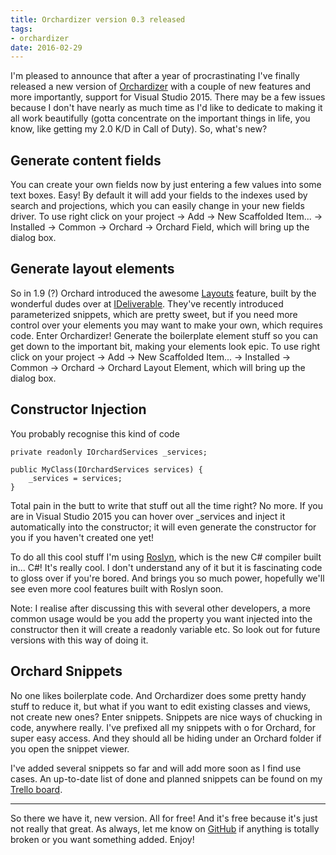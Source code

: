 ```yaml
---
title: Orchardizer version 0.3 released
tags:
- orchardizer
date: 2016-02-29
---
```

I'm pleased to announce that after a year of procrastinating I've finally released a new version of [Orchardizer][1] with a couple of new features and more importantly, support for Visual Studio 2015. There may be a few issues because I don't have nearly as much time as I'd like to dedicate to making it all work beautifully (gotta concentrate on the important things in life, you know, like getting my 2.0 K/D in Call of Duty). So, what's new?

Generate content fields
-----------------------
You can create your own fields now by just entering a few values into some text boxes. Easy! By default it will add your fields to the indexes used by search and projections, which you can easily change in your new fields driver. To use right click on your project -> Add -> New Scaffolded Item... -> Installed -> Common -> Orchard -> Orchard Field, which will bring up the dialog box. 

## Generate layout elements ##
So in 1.9 (?) Orchard introduced the awesome [Layouts][2] feature, built by the wonderful dudes over at [IDeliverable][3]. They've recently introduced parameterized snippets, which are pretty sweet, but if you need more control over your elements you may want to make your own, which requires code. Enter Orchardizer! Generate the boilerplate element stuff so you can get down to the important bit, making your elements look epic. To use right click on your project -> Add -> New Scaffolded Item... -> Installed -> Common -> Orchard -> Orchard Layout Element, which will bring up the dialog box. 

## Constructor Injection ##
You probably recognise this kind of code

    private readonly IOrchardServices _services;
    
    public MyClass(IOrchardServices services) {
    	_services = services;
    }

Total pain in the butt to write that stuff out all the time right? No more. If you are in Visual Studio 2015 you can hover over _services and inject it automatically into the constructor; it will even generate the constructor for you if you haven't created one yet! 

To do all this cool stuff I'm using [Roslyn][4], which is the new C# compiler built in... C#! It's really cool. I don't understand any of it but it is fascinating code to gloss over if you're bored. And brings you so much power, hopefully we'll see even more cool features built with Roslyn soon. 

Note: I realise after discussing this with several other developers, a more common usage would be you add the property you want injected into the constructor then it will create a readonly variable etc. So look out for future versions with this way of doing it.

## Orchard Snippets ##
No one likes boilerplate code. And Orchardizer does some pretty handy stuff to reduce it, but what if you want to edit existing classes and views, not create new ones? Enter snippets. Snippets are nice ways of chucking in code, anywhere really. I've prefixed all my snippets with o for Orchard, for super easy access. And they should all be hiding under an Orchard folder if you open the snippet viewer.

I've added several snippets so far and will add more soon as I find use cases. An up-to-date list of done and planned snippets can be found on my [Trello board][5]. 

----------

So there we have it, new version. All for free! And it's free because it's just not really that great. As always, let me know on [GitHub][6] if anything is totally broken or you want something added. Enjoy!


  [1]: https://visualstudiogallery.msdn.microsoft.com/6408f2a0-ddb0-4fa1-938e-eef0f3ff73a3
  [2]: http://www.ideliverable.com/blog/orchard-layouts
  [3]: http://www.ideliverable.com/
  [4]: https://github.com/dotnet/roslyn
  [5]: https://trello.com/c/NOflICva/57-create-snippets
  [6]: https://github.com/Hazzamanic/orchardizer